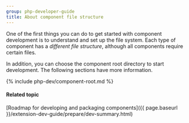 ```yaml
---
group: php-developer-guide
title: About component file structure
---
```


One of the first things you can do to get started with component development is to understand and set up the file system. Each type of component has a *different file structure*, although all components require certain files.

In addition, you can choose the component root directory to start development. The following sections have more information.

{% include php-dev/component-root.md %}

#### Related topic

[Roadmap for developing and packaging components]({{ page.baseurl }}/extension-dev-guide/prepare/dev-summary.html)
